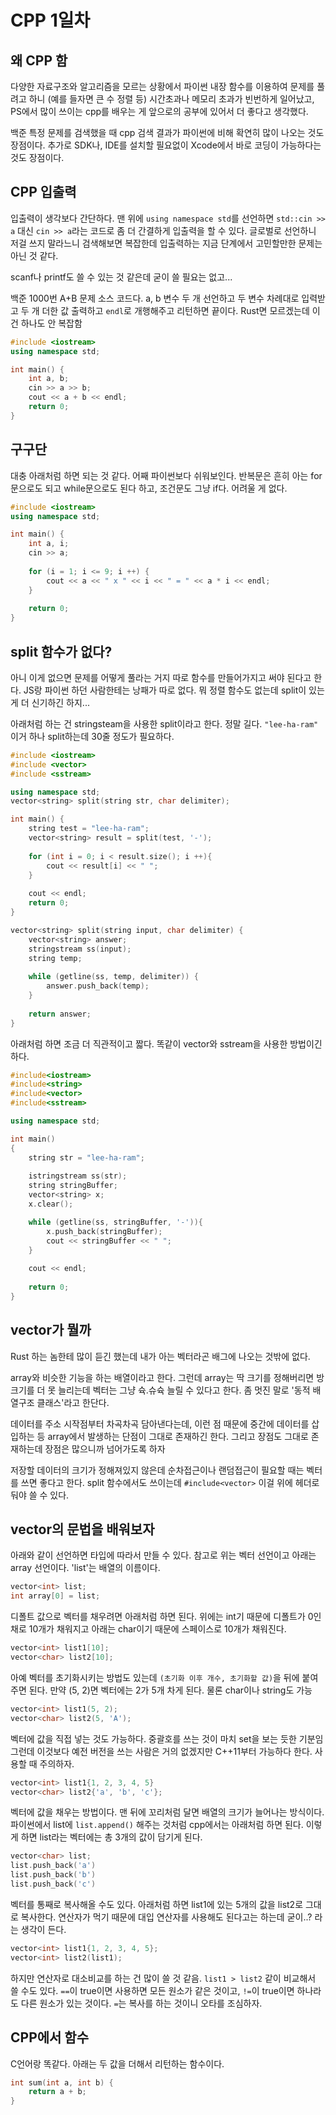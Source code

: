 # CPP 1일차

## 왜 CPP 함

다양한 자료구조와 알고리즘을 모르는 상황에서 파이썬 내장 함수를 이용하여 문제를 풀려고 하니 (예를 들자면 큰 수 정렬 등) 시간초과나 메모리 초과가 빈번하게 일어났고, PS에서 많이 쓰이는 cpp를 배우는 게 앞으로의 공부에 있어서 더 좋다고 생각했다.

백준 특정 문제를 검색했을 때 cpp 검색 결과가 파이썬에 비해 확연히 많이 나오는 것도 장점이다. 추가로 SDK나, IDE를 설치할 필요없이 Xcode에서 바로 코딩이 가능하다는 것도 장점이다.

## CPP 입출력

입출력이 생각보다 간단하다. 맨 위에 `using namespace std`를 선언하면 `std::cin >> a` 대신 `cin >> a`라는 코드로 좀 더 간결하게 입출력을 할 수 있다. 글로벌로 선언하니 저걸 쓰지 말라느니 검색해보면 복잡한데 입출력하는 지금 단계에서 고민할만한 문제는 아닌 것 같다.

scanf나 printf도 쓸 수 있는 것 같은데 굳이 쓸 필요는 없고...

백준 1000번 A+B 문제 소스 코드다. a, b 변수 두 개 선언하고 두 변수 차례대로 입력받고 두 개 더한 값 출력하고 `endl`로 개행해주고 리턴하면 끝이다. Rust면 모르겠는데 이건 하나도 안 복잡함

```cpp
#include <iostream>
using namespace std;

int main() {
    int a, b;
    cin >> a >> b;
    cout << a + b << endl;
    return 0;
}
```

## 구구단

대충 아래처럼 하면 되는 것 같다. 어째 파이썬보다 쉬워보인다.  반복문은 흔히 아는 for문으로도 되고 while문으로도 된다 하고, 조건문도 그냥 if다. 어려울 게 없다.

```cpp
#include <iostream>
using namespace std;

int main() {
    int a, i;
    cin >> a;
    
    for (i = 1; i <= 9; i ++) {
        cout << a << " x " << i << " = " << a * i << endl;
    }
    
    return 0;
}
```

## split 함수가 없다?

아니 이게 없으면 문제를 어떻게 풀라는 거지 따로 함수를 만들어가지고 써야 된다고 한다. JS랑 파이썬 하던 사람한테는 낭패가 따로 없다. 뭐 정렬 함수도 없는데 split이 있는 게 더 신기하긴 하지...

아래처럼 하는 건 stringsteam을 사용한 split이라고 한다. 정말 길다. `"lee-ha-ram"` 이거 하나 split하는데 30줄 정도가 필요하다. 

```cpp
#include <iostream>
#include <vector>
#include <sstream>

using namespace std;
vector<string> split(string str, char delimiter);

int main() {
    string test = "lee-ha-ram";
    vector<string> result = split(test, '-');
    
    for (int i = 0; i < result.size(); i ++){
        cout << result[i] << " ";
    }
    
    cout << endl;
    return 0;
}

vector<string> split(string input, char delimiter) {
    vector<string> answer;
    stringstream ss(input);
    string temp;
 
    while (getline(ss, temp, delimiter)) {
        answer.push_back(temp);
    }
 
    return answer;
}
```

아래처럼 하면 조금 더 직관적이고 짧다. 똑같이 vector와 sstream을 사용한 방법이긴 하다.

```cpp
#include<iostream>
#include<string>
#include<vector>
#include<sstream>

using namespace std;

int main()
{
    string str = "lee-ha-ram";
    
    istringstream ss(str);
    string stringBuffer;
    vector<string> x;
    x.clear();

    while (getline(ss, stringBuffer, '-')){
        x.push_back(stringBuffer);
        cout << stringBuffer << " ";
    }
    
    cout << endl;
    
    return 0;
}
```

## vector가 뭘까

Rust 하는 놈한테 많이 듣긴 했는데 내가 아는 벡터라곤 배그에 나오는 것밖에 없다.

array와 비슷한 기능을 하는 배열이라고 한다. 그런데 array는 딱 크기를 정해버리면 방 크기를 더 못 늘리는데 벡터는 그냥 슉.슈슉 늘릴 수 있다고 한다. 좀 멋진 말로 '동적 배열구조 클래스'라고 한단다.

데이터를 주소 시작점부터 차곡차곡 담아낸다는데, 이런 점 때문에 중간에 데이터를 삽입하는 등 array에서 발생하는 단점이 그대로 존재하긴 한다. 그리고 장점도 그대로 존재하는데 장점은 많으니까 넘어가도록 하자

저장할 데이터의 크기가 정해져있지 않은데 순차접근이나 랜덤접근이 필요할 때는 벡터를 쓰면 좋다고 한다. split 함수에서도 쓰이는데 `#include<vector>` 이걸 위에 헤더로 둬야 쓸 수 있다.

## vector의 문법을 배워보자

아래와 같이 선언하면 타입에 따라서 만들 수 있다. 참고로 위는 벡터 선언이고 아래는 array 선언이다. 'list'는 배열의 이름이다.

```cpp
vector<int> list;
int array[0] = list;
```

디폴트 값으로 벡터를 채우려면 아래처럼 하면 된다. 위에는 int기 때문에 디폴트가 0인 채로 10개가 채워지고 아래는 char이기 때문에 스페이스로 10개가 채워진다.

```cpp
vector<int> list1[10];
vector<char> list2[10];
```

아예 벡터를 초기화시키는 방법도 있는데 `(초기화 이후 개수, 초기화할 값)`을 뒤에 붙여주면 된다. 만약 (5, 2)면 벡터에는 2가 5개 차게 된다. 물론 char이나 string도 가능

```cpp
vector<int> list1(5, 2);
vector<char> list2(5, 'A');
```

벡터에 값을 직접 넣는 것도 가능하다. 중괄호를 쓰는 것이 마치 set을 보는 듯한 기분임 그런데 이것보다 예전 버전을 쓰는 사람은 거의 없겠지만 C++11부터 가능하다 한다. 사용할 때 주의하자.

```cpp
vector<int> list1{1, 2, 3, 4, 5}
vector<char> list2{'a', 'b', 'c'};
```

벡터에 값을 채우는 방법이다. 맨 뒤에 꼬리처럼 달면 배열의 크기가 늘어나는 방식이다. 파이썬에서 list에 `list.append()` 해주는 것처럼 cpp에서는 아래처럼 하면 된다. 이렇게 하면 list라는 벡터에는 총 3개의 값이 담기게 된다.

```cpp
vector<char> list;
list.push_back('a')
list.push_back('b')
list.push_back('c')
```

벡터를 통째로 복사해올 수도 있다. 아래처럼 하면 list1에 있는 5개의 값을 list2로 그대로 복사한다. 연산자가 먹기 때문에 대입 연산자를 사용해도 된다고는 하는데 굳이..? 라는 생각이 든다.

```cpp
vector<int> list1{1, 2, 3, 4, 5};
vector<int> list2(list1);
```

하지만 연산자로 대소비교를 하는 건 많이 쓸 것 같음. `list1 > list2` 같이 비교해서 쓸 수도 있다. `==`이 true이면 사용하면 모든 원소가 같은 것이고, `!=`이 true이면 하나라도 다른 원소가 있는 것이다. `=`는 복사를 하는 것이니 오타를 조심하자.

## CPP에서 함수

C언어랑 똑같다. 아래는 두 값을 더해서 리턴하는 함수이다.

```cpp
int sum(int a, int b) {
    return a + b;
}
```
